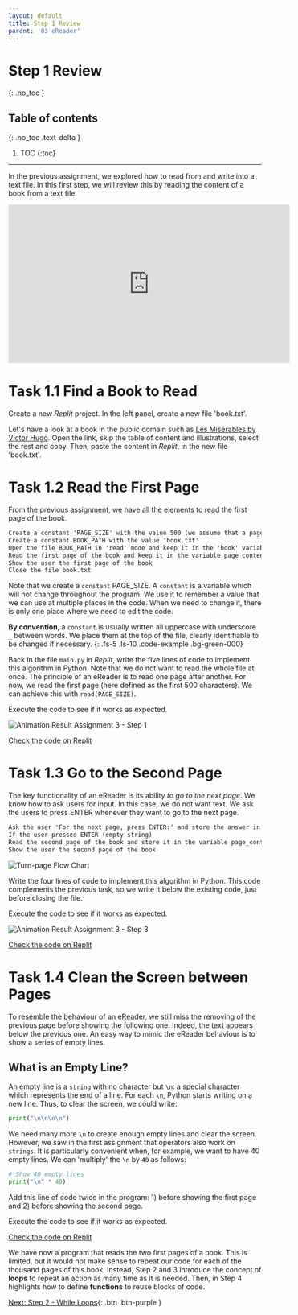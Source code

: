 ```yaml
---
layout: default
title: Step 1 Review
parent: '03 eReader'
---
```


# Step 1 Review

{: .no_toc }

## Table of contents

{: .no_toc .text-delta }

1. TOC
{:toc}

---

In the previous assignment, we explored how to read from and write into a text file. In this first step, we will review this by reading the content of a book from a text file.

<iframe width="560" height="315" src="https://www.youtube-nocookie.com/embed/JOoQUh9IrcY" frameborder="0" allow="accelerometer; autoplay; clipboard-write; encrypted-media; gyroscope; picture-in-picture" allowfullscreen></iframe>

# Task 1.1 Find a Book to Read

Create a new _Replit_ project. In the left panel, create a new file 'book.txt'.

Let's have a look at a book in the public domain such as [Les Misérables by Victor Hugo](http://www.gutenberg.org/files/135/135-0.txt). Open the link, skip the table of content and illustrations, select the rest and copy. Then, paste the content in _Replit_, in the new file 'book.txt'.

# Task 1.2 Read the First Page

From the previous assignment, we have all the elements to read the first page of the book.

```markdown
Create a constant 'PAGE_SIZE' with the value 500 (we assume that a page is 500 characters)
Create a constant BOOK_PATH with the value 'book.txt'
Open the file BOOK_PATH in 'read' mode and keep it in the 'book' variable
Read the first page of the book and keep it in the variable page_content
Show the user the first page of the book
Close the file book.txt
```

Note that we create a `constant` PAGE_SIZE. A `constant` is a variable which will not change throughout the program. We use it to remember a value that we can use at multiple places in the code. When we need to change it, there is only one place where we need to edit the code.

**By convention**, a `constant` is usually written all uppercase with underscore `_` between words. We place them at the top of the file, clearly identifiable to be changed if necessary.
{: .fs-5 .ls-10 .code-example .bg-green-000}

Back in the file `main.py` in _Replit_, write the five lines of code to implement this algorithm in Python. Note that we do not want to read the whole file at once. The principle of an eReader is to read one page after another. For now, we read the first page (here defined as the first 500 characters). We can achieve this with `read(PAGE_SIZE)`.

Execute the code to see if it works as expected.

![Animation Result Assignment 3 - Step 1]({{site.baseurl}}/assets/images/assignment3-step1-2.gif)

[Check the code on Replit](https://repl.it/@IO1075/03-ereader-step1-2)

# Task 1.3 Go to the Second Page

The key functionality of an eReader is its ability _to go to the next page_. We know how to ask users for input. In this case, we do not want text. We ask the users to press ENTER whenever they want to go to the next page.

```markdown
Ask the user 'For the next page, press ENTER:' and store the answer in 'action'
If the user pressed ENTER (empty string)
Read the second page of the book and store it in the variable page_content
Show the user the second page of the book
```

![Turn-page Flow Chart]({{site.baseurl}}/assets/flow_chart_next_page.svg)

Write the four lines of code to implement this algorithm in Python. This code complements the previous task, so we write it below the existing code, just before closing the file.

Execute the code to see if it works as expected.

![Animation Result Assignment 3 - Step 3]({{site.baseurl}}/assets/images/assignment3-step1-3.gif)

[Check the code on Replit](https://repl.it/@IO1075/03-ereader-step1-3)

# Task 1.4 Clean the Screen between Pages

To resemble the behaviour of an eReader, we still miss the removing of the previous page before showing the following one. Indeed, the text appears below the previous one. An easy way to mimic the eReader behaviour is to show a series of empty lines.

## What is an Empty Line?

An empty line is a `string` with no character but `\n`: a special character which represents the end of a line. For each `\n`, Python starts writing on a new line. Thus, to clear the screen, we could write:

```python
print("\n\n\n\n")
```

We need many more `\n` to create enough empty lines and clear the screen. However, we saw in the first assignment that operators also work on `strings`. It is particularly convenient when, for example, we want to have 40 empty lines. We can 'multiply' the `\n` by `40` as follows:

```python
# Show 40 empty lines
print("\n" * 40)
```

Add this line of code twice in the program: 1) before showing the first page and 2) before showing the second page.

Execute the code to see if it works as expected.

[Check the code on Replit](https://repl.it/@IO1075/03-ereader-step1-4)

We have now a program that reads the two first pages of a book. This is limited, but it would not make sense to repeat our code for each of the thousand pages of this book. Instead, Step 2 and 3 introduce the concept of **loops** to repeat an action as many time as it is needed. Then, in Step 4 highlights how to define **functions** to reuse blocks of code.

[Next: Step 2 - While Loops]({{site.baseurl}}/assignments/03-ereader/step2){: .btn .btn-purple }
